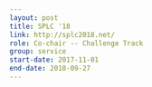 ```yaml
---
layout: post
title: SPLC '18
link: http://splc2018.net/
role: Co-chair -- Challenge Track
group: service
start-date: 2017-11-01
end-date: 2018-09-27
---
```

